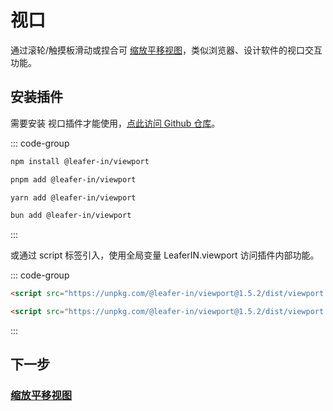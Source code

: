 # 视口

通过滚轮/触摸板滑动或捏合可 [缩放平移视图](/guide/advanced/viewport.md)，类似浏览器、设计软件的视口交互功能。

## 安装插件

需要安装 视口插件才能使用，[点此访问 Github 仓库](https://github.com/leaferjs/leafer-in/tree/main/packages/viewport)。

::: code-group

```sh [npm]
npm install @leafer-in/viewport
```

```sh [pnpm]
pnpm add @leafer-in/viewport
```

```sh [yarn]
yarn add @leafer-in/viewport
```

```sh [bun]
bun add @leafer-in/viewport
```

:::

或通过 script 标签引入，使用全局变量 LeaferIN.viewport 访问插件内部功能。

::: code-group

```html [viewport.min]
<script src="https://unpkg.com/@leafer-in/viewport@1.5.2/dist/viewport.min.js"></script>
```

```html [viewport]
<script src="https://unpkg.com/@leafer-in/viewport@1.5.2/dist/viewport.js"></script>
```

<!-- https://unpkg.com 无法访问时，可替换为 https://cdn.jsdelivr.net/npm -->

:::

## 下一步

### [缩放平移视图](/guide/advanced/viewport.md)
